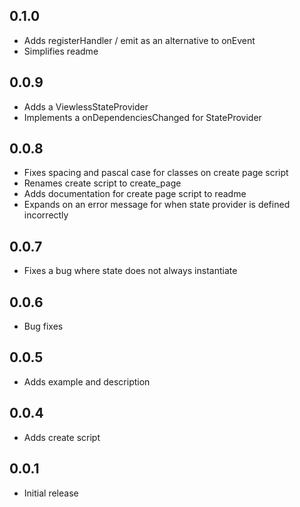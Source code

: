## 0.1.0

-   Adds registerHandler / emit as an alternative to onEvent
-   Simplifies readme

## 0.0.9

-   Adds a ViewlessStateProvider
-   Implements a onDependenciesChanged for StateProvider

## 0.0.8

-   Fixes spacing and pascal case for classes on create page script
-   Renames create script to create_page
-   Adds documentation for create page script to readme
-   Expands on an error message for when state provider is defined incorrectly

## 0.0.7

-   Fixes a bug where state does not always instantiate

## 0.0.6

-   Bug fixes

## 0.0.5

-   Adds example and description

## 0.0.4

-   Adds create script

## 0.0.1

-   Initial release

